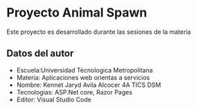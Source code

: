 # Proyecto Animal Spawn

Este proyecto es desarrollado durante las sesiones de la materia

## Datos del autor

- Escuela:Universidad Técnologica Metropolitana
- Materia: Aplicaciones web orientas a servicios
- Nombre: Kennet Jaryd Avila Alcocer 4A TICS DSM
- Tecnologias: ASP.Net core, Razor Pages
- Editor: Visual Studio Code
